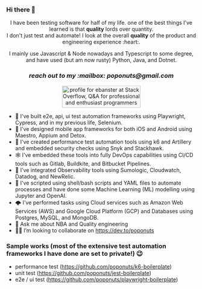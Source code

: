 ### Hi there 👋
<!--- [![banner](https://github.com/poponuts/poponuts/raw/master/assets/header-banner--optimized.svg)] --->
<!-- h1 align='center'> hello world! :wave:</h1-->
<p align='center'>
  I have been testing software for half of my life. one of the best things I've learned is that <b>quality</b> lords over quantity.<br>  
  I don't just test and automate! I look at the overall <b>quality</b> of the product and engineering experience :heart:.
</p>
<p align='center'>I mainly use Javascript & Node nowadays and Typescript to some degree, and have used (but am now rusty) Python, Java, and Dotnet.</p>

<h3 align='center'><i>reach out to my :mailbox: poponuts@gmail.com</i></h3>

<p align='center'><a href="https://stackoverflow.com/users/6527143/ebanster"><img src="https://stackoverflow.com/users/flair/6527143.png" width="208" height="58" alt="profile for ebanster at Stack Overflow, Q&amp;A for professional and enthusiast programmers" title="profile for ebanster at Stack Overflow, Q&amp;A for professional and enthusiast programmers"></a></p>

- 🤖 I've built e2e, api, ui test automation frameworks using Playwright, Cypress, and in my previous life, Selenium.
- 📱 I've designed mobile app frameworks for both iOS and Android using Maestro, Appium and Detox. 
- 💪 I've created performance test automation tools using k6 and Artillery and embedded security checks using Snyk and Stackhawk.
- 🕸️ I've embedded these tools into fully DevOps capabilities using CI/CD tools such as Gitlab, Buildkite, and Bitbucket Pipelines.
- 🔭 I've integrated Observability tools using Sumologic, Cloudwatch, Datadog, and NewRelic.
- 📝 I've scripted using shell/bash scripts and YAML files to automate processes and have done some Machine Learning (ML) modelling using Jupyter and OpenAI.
- 🌩️ I've performed tasks using Cloud services such as Amazon Web Services (AWS) and Google Cloud Platform (GCP) and Databases using Postgres, MySQL, and MongoDB.
- 💬 Ask me about NBA and Quality engineering
- 👨‍💻 I’m looking to collaborate on https://dev.to/poponuts

### Sample works (most of the extensive test automation frameworks I have done are set to private!) 😉
- performance test (https://github.com/poponuts/k6-boilerplate)
- unit test (https://github.com/poponuts/jest-boilerplate)
- e2e / ui test (https://github.com/poponuts/playwright-boilerplate)

<!--
**poponuts/poponuts** is a ✨ _special_ ✨ repository because its `README.md` (this file) appears on your GitHub profile.

Here are some ideas to get you started:

- 🔭 I’m currently working on ...
- 🌱 I’m currently learning k6
- 👯 I’m looking to collaborate on ...
- 🤔 I’m looking for help with ...
- 💬 Ask me about ...
- 📫 How to reach me: ...
- 😄 Pronouns: ...
- ⚡ Fun fact: ...
-->
